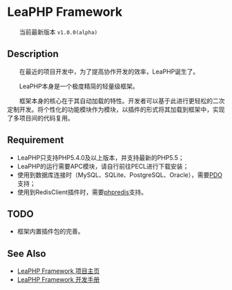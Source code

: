 # LeaPHP Framework  #

　　当前最新版本 `v1.0.0(alpha)`

## Description ##

　　在最近的项目开发中，为了提高协作开发的效率，LeaPHP诞生了。

　　LeaPHP本身是一个极度精简的轻量级框架。

　　框架本身的核心在于其自动加载的特性。开发者可以基于此进行更轻松的二次定制开发。将个性化的功能模块作为模块，以插件的形式将其加载到框架中，实现了多项目间的代码复用。


## Requirement ##

- LeaPHP只支持PHP5.4.0及以上版本，并支持最新的PHP5.5；
- LeaPHP的运行需要APC模块，请自行前往PECL进行下载安装；
- 使用到数据库连接时（MySQL、SQLite、PostgreSQL、Oracle），需要[PDO](http://php.net/pdo)支持；
- 使用到RedisClient插件时，需要[phpredis](https://github.com/nicolasff/phpredis/)支持。

## TODO ##

- 框架内置插件包的完善。

## See Also ##

- [LeaPHP Framework 项目主页](http://hliang0813.github.io/leaphp/)
- [LeaPHP Framework 开发手册](https://github.com/hliang0813/leaphp/tree/master/wiki)

